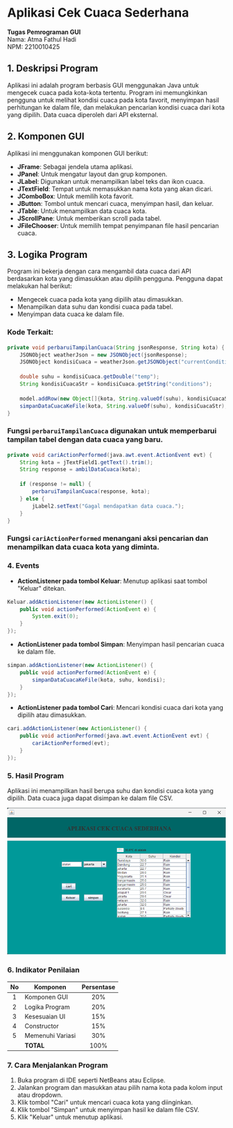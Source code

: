 
# Aplikasi Cek Cuaca Sederhana

**Tugas Pemrograman GUI**  
Nama: Atma Fathul Hadi  
NPM: 2210010425  

## 1. Deskripsi Program
Aplikasi ini adalah program berbasis GUI menggunakan Java untuk mengecek cuaca pada kota-kota tertentu. Program ini memungkinkan pengguna untuk melihat kondisi cuaca pada kota favorit, menyimpan hasil perhitungan ke dalam file, dan melakukan pencarian kondisi cuaca dari kota yang dipilih. Data cuaca diperoleh dari API eksternal.

## 2. Komponen GUI
Aplikasi ini menggunakan komponen GUI berikut:

- **JFrame**: Sebagai jendela utama aplikasi.
- **JPanel**: Untuk mengatur layout dan grup komponen.
- **JLabel**: Digunakan untuk menampilkan label teks dan ikon cuaca.
- **JTextField**: Tempat untuk memasukkan nama kota yang akan dicari.
- **JComboBox**: Untuk memilih kota favorit.
- **JButton**: Tombol untuk mencari cuaca, menyimpan hasil, dan keluar.
- **JTable**: Untuk menampilkan data cuaca kota.
- **JScrollPane**: Untuk memberikan scroll pada tabel.
- **JFileChooser**: Untuk memilih tempat penyimpanan file hasil pencarian cuaca.

## 3. Logika Program
Program ini bekerja dengan cara mengambil data cuaca dari API berdasarkan kota yang dimasukkan atau dipilih pengguna. Pengguna dapat melakukan hal berikut:
- Mengecek cuaca pada kota yang dipilih atau dimasukkan.
- Menampilkan data suhu dan kondisi cuaca pada tabel.
- Menyimpan data cuaca ke dalam file.

### Kode Terkait:
```java
private void perbaruiTampilanCuaca(String jsonResponse, String kota) {
    JSONObject weatherJson = new JSONObject(jsonResponse);
    JSONObject kondisiCuaca = weatherJson.getJSONObject("currentConditions");

    double suhu = kondisiCuaca.getDouble("temp");
    String kondisiCuacaStr = kondisiCuaca.getString("conditions");

    model.addRow(new Object[]{kota, String.valueOf(suhu), kondisiCuacaStr});
    simpanDataCuacaKeFile(kota, String.valueOf(suhu), kondisiCuacaStr);
}
```
### Fungsi `perbaruiTampilanCuaca` digunakan untuk memperbarui tampilan tabel dengan data cuaca yang baru.

```java
private void cariActionPerformed(java.awt.event.ActionEvent evt) {                                     
    String kota = jTextField1.getText().trim();
    String response = ambilDataCuaca(kota);

    if (response != null) {
        perbaruiTampilanCuaca(response, kota);
    } else {
        jLabel2.setText("Gagal mendapatkan data cuaca.");
    }
}
```
### Fungsi `cariActionPerformed` menangani aksi pencarian dan menampilkan data cuaca kota yang diminta.

### 4. Events
- **ActionListener pada tombol Keluar**: Menutup aplikasi saat tombol "Keluar" ditekan.
```java
Keluar.addActionListener(new ActionListener() {
    public void actionPerformed(ActionEvent e) {
        System.exit(0);
    }
});
```
- **ActionListener pada tombol Simpan**: Menyimpan hasil pencarian cuaca ke dalam file.
```java
simpan.addActionListener(new ActionListener() {
    public void actionPerformed(ActionEvent e) {
        simpanDataCuacaKeFile(kota, suhu, kondisi);
    }
});
```
- **ActionListener pada tombol Cari**: Mencari kondisi cuaca dari kota yang dipilih atau dimasukkan.
```java
cari.addActionListener(new ActionListener() {
    public void actionPerformed(java.awt.event.ActionEvent evt) {
        cariActionPerformed(evt);
    }
});
```

### 5. Hasil Program
Aplikasi ini menampilkan hasil berupa suhu dan kondisi cuaca kota yang dipilih. Data cuaca juga dapat disimpan ke dalam file CSV.

![S](https://github.com/atmafathulhadi//Tugas6-AplikasiCekCuacaSederhana/blob/main/S.png)

### 6. Indikator Penilaian
| No  | Komponen         |  Persentase  |
| :-: | ---------------- |   :-----:    |
|  1  | Komponen GUI     |    20%       |
|  2  | Logika Program   |    20%       |
|  3  | Kesesuaian UI    |    15%       |
|  4  | Constructor      |    15%       |
|  5  | Memenuhi Variasi |    30%       |
|     | **TOTAL**        | 100%         |

### 7. Cara Menjalankan Program
1. Buka program di IDE seperti NetBeans atau Eclipse.
2. Jalankan program dan masukkan atau pilih nama kota pada kolom input atau dropdown.
3. Klik tombol "Cari" untuk mencari cuaca kota yang diinginkan.
4. Klik tombol "Simpan" untuk menyimpan hasil ke dalam file CSV.
5. Klik "Keluar" untuk menutup aplikasi.
